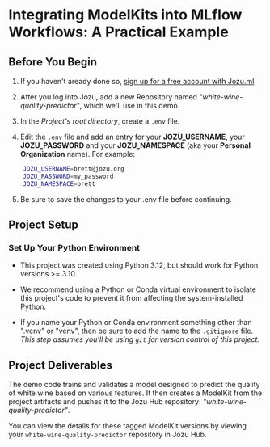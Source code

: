 # Integrating ModelKits into MLflow Workflows: A Practical Example

## Before You Begin

1. If you haven't aready done so, [sign up for a free account with Jozu.ml](https://api.jozu.ml/signup)

2. After you log into Jozu, add a new Repository named *"white-wine-quality-predictor"*, which we'll use in this demo.

3. In the *Project's root directory*, create a `.env` file.

4. Edit the `.env` file and add an entry for your **JOZU_USERNAME**, your **JOZU_PASSWORD** and your **JOZU_NAMESPACE** (aka your **Personal Organization** name). For example:
```bash
    JOZU_USERNAME=brett@jozu.org
    JOZU_PASSWORD=my_password
    JOZU_NAMESPACE=brett
```
5. Be sure to save the changes to your .env file before continuing.

## Project Setup

### Set Up Your Python Environment

- This project was created using Python 3.12, but should work for Python versions >= 3.10.

- We recommend using a Python or Conda virtual environment to isolate this project's code to prevent it from affecting the system-installed Python.

- If you name your Python or Conda environment something other than ".venv" or "venv", then be sure to add the name to the `.gitignore` file. *This step assumes you'll be using `git` for version control of this project.*

## Project Deliverables

The demo code trains and validates a model designed to predict the quality of white wine based on various features.  It then creates a ModelKit from the project artifacts and pushes it to the Jozu Hub repository: *"white-wine-quality-predictor"*.

You can view the details for these tagged ModelKit versions by viewing your `white-wine-quality-predictor` repository in Jozu Hub.

